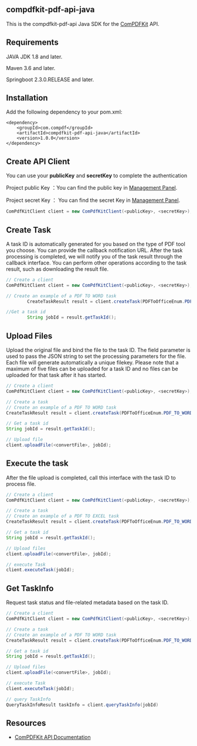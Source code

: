 ## compdfkit-pdf-api-java

This is the compdfkit-pdf-api Java SDK  for the [ComPDFKit](https://api.compdf.com/api/docs/introduction) API.

## Requirements

JAVA JDK 1.8 and later.

Maven 3.6 and later.

Springboot 2.3.0.RELEASE and later.

## Installation

Add the following dependency to your pom.xml:

```
<dependency>
    <groupId>com.compdf</groupId>
    <artifactId>compdfkit-pdf-api-java</artifactId>
    <version>1.0.0</version>
</dependency>
```

## Create API Client

You can use your **publicKey** and **secretKey** to complete the authentication

Project public Key ：You can find the public key in [Management Panel](https://api-dashboard.compdf.com/api/keys).

Project secret Key ： You can find the secret Key in [Management Panel](https://api-dashboard.compdf.com/api/keys).

```java
ComPdfKitClient client = new ComPdfKitClient(<publicKey>, <secretKey>);
```

## Create Task

A task ID is automatically generated for you based on the type of PDF tool you choose. You can provide the callback notification URL. After the task processing is completed, we will notify you of the task result through the callback interface. You can perform other operations according to the task result, such as downloading the result file.

```java
// Create a client
ComPdfKitClient client = new ComPdfKitClient(<publicKey>, <secretKey>);

// Create an example of a PDF TO WORD task
        CreateTaskResult result = client.createTask(PDFToOfficeEnum.PDF_TO_WORD.getValue());

//Get a task id
        String jobId = result.getTaskId();
```

## Upload Files

Upload the original file and bind the file to the task ID. The field parameter is used to pass the JSON string to set the processing parameters for the file. Each file will generate automatically a unique filekey. Please note that a maximum of five files can be uploaded for a task ID and no files can be uploaded for that task after it has started.



```java
// Create a client
ComPdfKitClient client = new ComPdfKitClient(<publicKey>, <secretKey>);

// Create a task
// Create an example of a PDF TO WORD task
CreateTaskResult result = client.createTask(PDFToOfficeEnum.PDF_TO_WORD.getValue());

// Get a task id
String jobId = result.getTaskId();

// Upload file
client.uploadFile(<convertFile>, jobId);
```



## Execute the task

After the file upload is completed, call this interface with the task ID to process file.

```java
// Create a client
ComPdfKitClient client = new ComPdfKitClient(<publicKey>, <secretKey>);

// Create a task
// Create an example of a PDF TO EXCEL task
CreateTaskResult result = client.createTask(PDFToOfficeEnum.PDF_TO_WORD.getValue());

// Get a task id
String jobId = result.getTaskId();

// Upload files
client.uploadFile(<convertFile>, jobId);

// execute Task
client.executeTask(jobId);
```

## Get TaskInfo

Request task status and file-related metadata based on the task ID.

```java
// Create a client
ComPdfKitClient client = new ComPdfKitClient(<publicKey>, <secretKey>);

// Create a task
// Create an example of a PDF TO WORD task
CreateTaskResult result = client.createTask(PDFToOfficeEnum.PDF_TO_WORD.getValue());

// Get a task id
String jobId = result.getTaskId();

// Upload files
client.uploadFile(<convertFile>, jobId);

// execute Task
client.executeTask(jobId);

// query TaskInfo
QueryTaskInfoResult taskInfo = client.queryTaskInfo(jobId)
```

## Resources

* [ComPDFKit API Documentation](https://api.compdf.com/api/docs/introduction)
